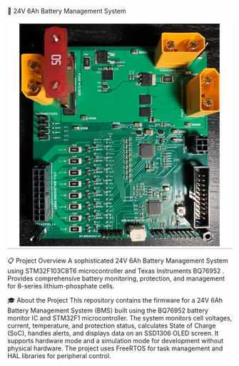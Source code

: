 🔋 24V 6Ah Battery Management System

<div id="header" align="center"> <img src="bms_customboard.png" width="1000"/> </div>

📋 Project Overview
A sophisticated 24V 6Ah Battery Management System using STM32F103C8T6 microcontroller and Texas Instruments BQ76952 . Provides comprehensive battery monitoring, protection, and management for 8-series lithium-phosphate cells.

🎓 About the Project
This repository contains the firmware for a 24V 6Ah Battery Management System (BMS) built using the BQ76952 battery monitor IC and STM32F1 microcontroller. The system monitors cell voltages, current, temperature, and protection status, calculates State of Charge (SoC), handles alerts, and displays data on an SSD1306 OLED screen. It supports hardware mode and a simulation mode for development without physical hardware. The project uses FreeRTOS for task management and HAL libraries for peripheral control.

